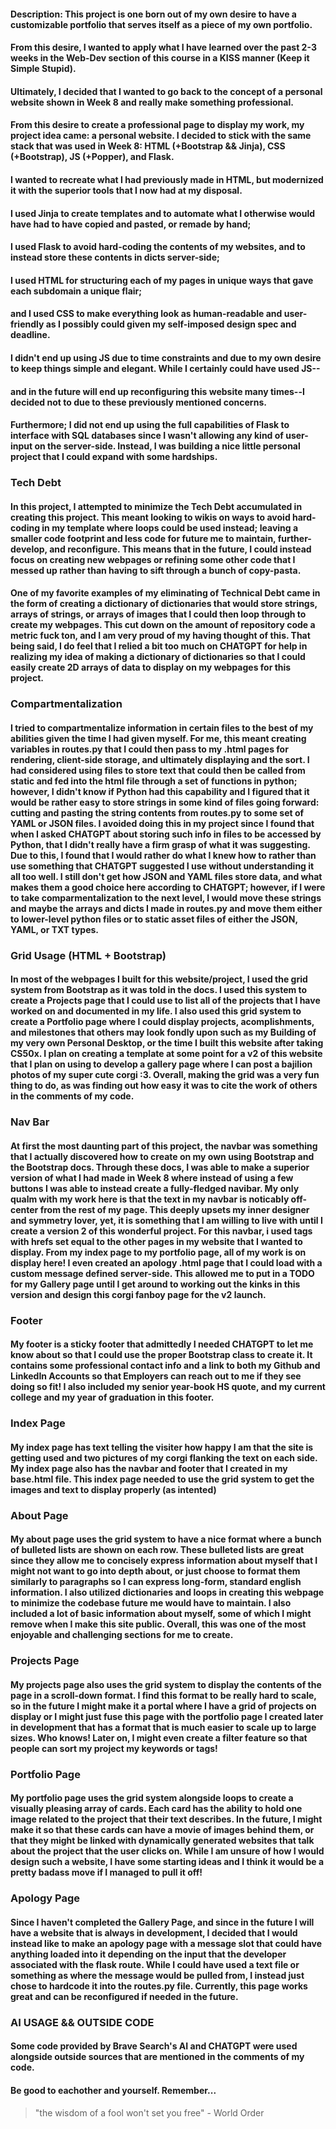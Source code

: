 #### Description: This project is one born out of my own desire to have a customizable portfolio that serves itself as a piece of my own portfolio.
#### From this desire, I wanted to apply what I have learned over the past 2-3 weeks in the Web-Dev section of this course in a KISS manner (Keep it Simple Stupid).
#### Ultimately, I decided that I wanted to go back to the concept of a personal website shown in Week 8 and really make something professional.
#### From this desire to create a professional page to display my work, my project idea came: a personal website. I decided to stick with the same stack that was used in Week 8: HTML (+Bootstrap && Jinja), CSS (+Bootstrap), JS (+Popper), and Flask.
#### I wanted to recreate what I had previously made in HTML, but modernized it with the superior tools that I now had at my disposal.

#### I used Jinja to create templates and to automate what I otherwise would have had to have copied and pasted, or remade by hand;
#### I used Flask to avoid hard-coding the contents of my websites, and to instead store these contents in dicts server-side;
#### I used HTML for structuring each of my pages in unique ways that gave each subdomain a unique flair;
#### and I used CSS to make everything look as human-readable and user-friendly as I possibly could given my self-imposed design spec and deadline.
#### I didn't end up using JS due to time constraints and due to my own desire to keep things simple and elegant. While I certainly could have used JS--
#### and in the future will end up reconfiguring this website many times--I decided not to due to these previously mentioned concerns.
#### Furthermore; I did not end up using the full capabilities of Flask to interface with SQL databases since I wasn't allowing any kind of user-input on the server-side. Instead, I was building a nice little personal project that I could expand with some hardships.

### Tech Debt
#### In this project, I attempted to minimize the Tech Debt accumulated in creating this project. This meant looking to wikis on ways to avoid hard-coding in my template where loops could be used instead; leaving a smaller code footprint and less code for future me to maintain, further-develop, and reconfigure. This means that in the future, I could instead focus on creating new webpages or refining some other code that I messed up rather than having to sift through a bunch of copy-pasta.
#### One of my favorite examples of my eliminating of Technical Debt came in the form of creating a dictionary of dictionaries that would store strings, arrays of strings, or arrays of images that I could then loop through to create my webpages. This cut down on the amount of repository code a metric fuck ton, and I am very proud of my having thought of this. That being said, I do feel that I relied a bit too much on CHATGPT for help in realizing my idea of making a dictionary of dictionaries so that I could easily create 2D arrays of data to display on my webpages for this project.

### Compartmentalization
#### I tried to compartmentalize information in certain files to the best of my abilities given the time I had given myself. For me, this meant creating variables in routes.py that I could then pass to my .html pages for rendering, client-side storage, and ultimately displaying and the sort. I had considered using files to store text that could then be called from static and fed into the html file through a set of functions in python; however, I didn't know if Python had this capability and I figured that it would be rather easy to store strings in some kind of files going forward: cutting and pasting the string contents from routes.py to some set of YAML or JSON files. I avoided doing this in my project since I found that when I asked CHATGPT about storing such info in files to be accessed by Python, that I didn't really have a firm grasp of what it was suggesting. Due to this, I found that I would rather do what I knew how to rather than use something that CHATGPT suggested I use without understanding it all too well. I still don't get how JSON and YAML files store data, and what makes them a good choice here according to CHATGPT; however, if I were to take comparmentalization to the next level, I would move these strings and maybe the arrays and dicts I made in routes.py and move them either to lower-level python files or to static asset files of either the JSON, YAML, or TXT types.

### Grid Usage (HTML + Bootstrap)
#### In most of the webpages I built for this website/project, I used the grid system from Bootstrap as it was told in the docs. I used this system to create a Projects page that I could use to list all of the projects that I have worked on and documented in my life. I also used this grid system to create a Portfolio page where I could display projects, acomplishments, and milestones that others may look fondly upon such as my Building of my very own Personal Desktop, or the time I built this website after taking CS50x. I plan on creating a template at some point for a v2 of this website that I plan on using to develop a gallery page where I can post a bajilion photos of my super cute corgi :3. Overall, making the grid was a very fun thing to do, as was finding out how easy it was to cite the work of others in the comments of my code.

### Nav Bar
#### At first the most daunting part of this project, the navbar was something that I actually discovered how to create on my own using Bootstrap and the Bootstrap docs. Through these docs, I was able to make a superior version of what I had made in Week 8 where instead of using a few buttons I was able to instead create a fully-fledged navibar. My only qualm with my work here is that the text in my navbar is **noticably off-center from the rest of my page**. This deeply upsets my inner designer and symmetry lover, yet, it is something that I am willing to live with until I create a version 2 of this wonderful project. For this navbar, i used <a> tags with hrefs set equal to the other pages in my website that I wanted to display. From my index page to my portfolio page, all of my work is on display here! I even created an apology .html page that I could load with a custom message defined server-side. This allowed me to put in a TODO for my Gallery page until I get around to working out the kinks in this version and design this corgi fanboy page for the v2 launch.

### Footer
#### My footer is a sticky footer that admittedly I needed CHATGPT to let me know about so that I could use the proper Bootstrap class to create it. It contains some professional contact info and a link to both my Github and LinkedIn Accounts so that Employers can reach out to me if they see doing so fit! I also included my senior year-book HS quote, and my current college and my year of graduation in this footer.

### Index Page
#### My index page has text telling the visiter how happy I am that the site is getting used and two pictures of my corgi flanking the text on each side. My index page also has the navbar and footer that I created in my base.html file. This index page needed to use the grid system to get the images and text to display properly (as intented)

### About Page
#### My about page uses the grid system to have a nice format where a bunch of bulleted lists are shown on each row. These bulleted lists are great since they allow me to concisely express information about myself that I might not want to go into depth about, or just choose to format them similarly to paragraphs so I can express long-form, standard english information. I also utilized dictionaries and loops in creating this webpage to minimize the codebase future me would have to maintain. I also included a lot of basic information about myself, some of which I might remove when I make this site public. Overall, this was one of the most enjoyable and challenging sections for me to create.

### Projects Page
#### My projects page also uses the grid system to display the contents of the page in a scroll-down format. I find this format to be really hard to scale, so in the future I might make it a portal where I have a grid of projects on display or I might just fuse this page with the portfolio page I created later in development that has a format that is much easier to scale up to large sizes. Who knows! Later on, I might even create a filter feature so that people can sort my project my keywords or tags!

### Portfolio Page
#### My portfolio page uses the grid system alongside loops to create a visually pleasing array of cards. Each card has the ability to hold one image related to the project that their text describes. In the future, I might make it so that these cards can have a movie of images behind them, or that they might be linked with dynamically generated websites that talk about the project that the user clicks on. While I am unsure of how I would design such a website, I have some starting ideas and I think it would be a pretty badass move if I managed to pull it off!

### Apology Page
#### Since I haven't completed the Gallery Page, and since in the future I will have a website that is always in development, I decided that I would instead like to make an apology page with a message slot that could have anything loaded into it depending on the input that the developer associated with the flask route. While I could have used a text file or something as where the message would be pulled from, I instead just chose to hardcode it into the routes.py file. Currently, this page works great and can be reconfigured if needed in the future.

### AI USAGE && OUTSIDE CODE
#### Some code provided by Brave Search's AI and CHATGPT were used alongside outside sources that are mentioned in the comments of my code.

#### Be good to eachother and yourself. Remember...
> "the wisdom of a fool won't set you free" - World Order
